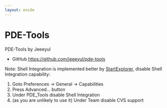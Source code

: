 ```yaml
---
layout: enide
---
```



# PDE-Tools

PDE-Tools by Jeeeyul

- GitHub <https://github.com/jeeeyul/pde-tools>

Note: Shell Integration is implemented better by [StartExplorer](..\startexplorer),
disable Shell Integration capability:

1. Goto Preferences -> General -> Capabilities 
2. Press Advanced... button
3. Under PDE_Tools disable Shell Integration
4. (as you are unlikely to use it) Under Team disable CVS support


